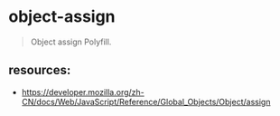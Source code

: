 # object-assign
> Object assign Polyfill.


## resources:
+ https://developer.mozilla.org/zh-CN/docs/Web/JavaScript/Reference/Global_Objects/Object/assign
